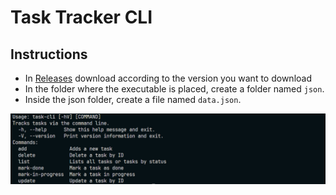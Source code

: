 # Task Tracker CLI

## Instructions

- In [Releases](https://github.com/josvaal/task-tracker-cli/releases/tag/Build) download according to the version you want to download
- In the folder where the executable is placed, create a folder named `json`.
- Inside the json folder, create a file named `data.json`.

![preview](/assets/preview-image.png)
